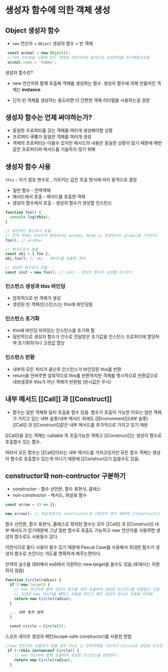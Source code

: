 # 생성자 함수에 의한 객체 생성

## Object 생성자 함수

- `new` 연산자 + `Object` 생성자 함수 = 빈 객체
 ```javascript
  const animal = new Object(); 
  //객체 리트럴을 사용해 만든 객체와 마찬가지로 동적으로 프로퍼티를 추가해줄수있음
  animal.name = 'tommy';
 ``` 

 생성자 함수란? 

 - new 연산자와 함께 호출해 객체를 생성하는 함수. 생성자 함수에 의해 만들어진 객체는 <b>instance</b>

 - 단지 빈 객체를 생성하는 용도라면 더 간편한 객체 리터럴을 사용하는걸 권장

## 생성자 함수는 언제 써야하는가?

- 동일한 프로퍼티를 갖는 객체를 여러개 생성해야할 상황
- 프로퍼티 <b>구조</b>가 동일안 객체를 여러개 생성
- 객체의 프로퍼티는 다를수 있지만 메서드의 내용은 동일한 상황이 많기 때문에 매번 같은 프로퍼티와 메서드를 기술하지 않기 위해 

## 생성자 함수 사용

`this` - 자기 참조 변수로 , 가르키는 값은 호출 방식에 따라 동적으로 결정

- 일반 함수 - 전역객체
- 메서드에서 호출 - 메서드를 호출한 객체
- 생성자 함수에서 호출 - 생성자 함수가 생성할 인스턴스

```javascript
function foo() { 
  console.log(this);
}

// 일반적인 함수로서 호출
// 전역 객체는 브라우저 환경에서는 window, Node.js 환경에서는 global을 가리킨다.
foo(); // window

// 메서드로서 호출
const obj = { foo };
obj.foo(); // obj - 메서드를 호출한 객체

// 생성자 함수로서 호출 
const inst = new foo(); // inst - 생성자 함수가 생성할 인스턴스
```

### 인스턴스 생성과 this 바인딩

  - 암묵적으로 빈 객체가 생성
  - 생성된 빈 객체(인스턴스)는 this에 바인딩됨

### 인스턴스 초기화

- this에 바인딩 되어있는 인스턴스를 초기화 함
- 일반적으로 생성자 함수가 인수로 전달받은 초기값을 인스턴스 프로퍼티에 할당하여 초기화하거나 고정값 할당

### 인스턴스 반환

- 내부의 모든 처리가 끝난후 인스턴스가 바인딩된 this를 반환
- return을 안써주면 암묵적으로 this를 반환하지만 객체를 명시적으로 반환값으로 내보낼경우 this가 아닌 객체가 반환됨 (원시값은 무시)

## 내부 메서드 [[Call]] 과 [[Construct]]

- 함수는 일반 객체와 달리 호출을 할수 있음. 함수가 호출이 가능한 이유는 일반 객체가 가지고 있는 내부 슬롯/내부 메서드 외에도 [[Environment]](내부 슬롯)  [[Call]] 과 [[Construct]]같은 내부 메서드를 추가적으로 가지고 있기 때문

[[Call]]을 갖는 객체는 callable 즉 호출가능한 객체고 [[Construct]]는 생성자 함수로 호출할수 있는 함수.

따라서 모든 함수는 [[Call]]이라는 내부 메서드를 가지고있지만 모든 함수 객체는 생성자 함수로 호출할수 있는게 아니기 때문에 [[Construct]]가 없을수도 있음.

## constructor와 non-contructor 구분하기

- constructor - 함수 선언문, 함수 표현식, 클래스
- non-constructor - 메서드, 화살표 함수

```javascript
const arrow = () => {};

new arrow(); // 화살표함수는 constructor로 구분되지 않기 때문에 [[Construct]] 내부 메서드가 없어 타입에러가 발생  
```

함수 선언문, 함수 표현식, 클래스로 정의된 함수는 모두 [[Call]] 과 [[Construct]] 내부 메서드가 있기때문에 그냥 일반 함수로 호출도 가능하고 new 연산자를 사용하면 생성자 함수로도 사용될수 있다.

이런식으로 둘다 사용이 될수 있기 때문에 Pascal Case를 사용해서 최대한 함수가 생성자 함수로 쓰인다는 의도를 명확하게 해주는편이다. 

만약의 실수를 대비해서 es6에서 지원하는 new.target을 쓸수도 있음.(IE에서는 지원하지 않음)

```javascript
function Circle(radius) {
  if (!new.target) {
    // new 연산자와 함께 생성자 함수를 재귀 호출하여 생성된 인스턴스를 반환할수 있음
    // 이경우 new 연산자를 빼먹고 호출을 한다고 해도 생성자 함수로 작동을 하게됨
    return new Circle(radius);
  }

  ... 내부 동작 생략
  }

  const circle = Circle(5);

```
스코프 세이프 생성자 패턴(scope-safe constructor)를 사용한 방법

```javascript
//new 연산자와 호출되지 않을 경우 this 는 전역객체를 가르키고 Circle로 생성된 인스턴스가 아니기 때문에 false로 평가, 부정논리연산에 의해 아닐때 if문이 실행해서 new를 붙힌상태로 재귀호출
 if (!(this instanceof Circle)) {
    // new 연산자와 함께 호출하여 생성된 인스턴스를 반환한다.
    return new Circle(radius);
  }
```